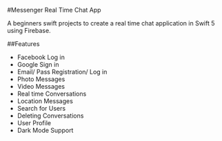 #Messenger Real Time Chat App

A beginners swift projects to create a real time chat application in Swift 5 using Firebase.

##Features
- Facebook Log in 
- Google Sign in
- Email/ Pass Registration/ Log in
- Photo Messages
- Video Messages
- Real time Conversations
- Location Messages
- Search for Users
- Deleting Conversations
- User Profile
- Dark Mode Support
